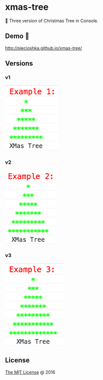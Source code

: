 # xmas-tree

📒 Three version of Christmas Tree in Console.

## Demo :tada:

<http://piecioshka.github.io/xmas-tree/>

## Versions

### v1

![](./images/v1.png)

### v2

![](./images/v2.png)

### v3

![](./images/v3.png)

## License

[The MIT License](http://piecioshka.mit-license.org) @ 2016

